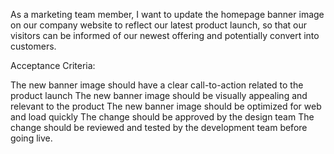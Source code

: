 As a marketing team member, I want to update the homepage banner image on our company website to reflect our latest product launch, so that our visitors can be informed of our newest offering and potentially convert into customers.

Acceptance Criteria:

The new banner image should have a clear call-to-action related to the product launch
The new banner image should be visually appealing and relevant to the product
The new banner image should be optimized for web and load quickly
The change should be approved by the design team
The change should be reviewed and tested by the development team before going live.
